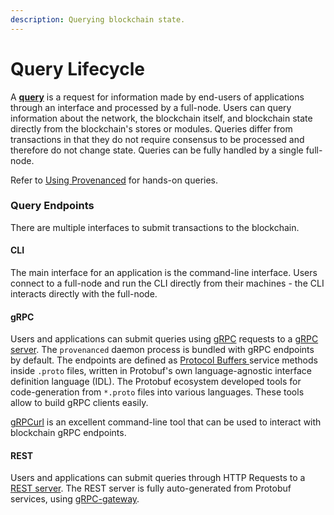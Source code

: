 ```yaml
---
description: Querying blockchain state.
---
```


# Query Lifecycle

A [**query**](https://docs.cosmos.network/master/building-modules/messages-and-queries.html#queries) is a request for information made by end-users of applications through an interface and processed by a full-node. Users can query information about the network, the blockchain itself, and blockchain state directly from the blockchain's stores or modules.  Queries differ from transactions in that they do not require consensus to be processed and therefore do not change state.  Queries can be fully handled by a single full-node.

Refer to [Using Provenanced](../using-provenance/) for hands-on queries.

### Query Endpoints

There are multiple interfaces to submit transactions to the blockchain.

#### CLI

The main interface for an application is the command-line interface. Users connect to a full-node and run the CLI directly from their machines - the CLI interacts directly with the full-node.  

#### gRPC

Users and applications can submit queries using [gRPC](https://grpc.io/) requests to a [gRPC server](https://docs.cosmos.network/master/core/grpc_rest.html#grpc-server). The `provenanced` daemon process is bundled with gRPC endpoints by default. The endpoints are defined as [Protocol Buffers ](https://developers.google.com/protocol-buffers)service methods inside `.proto` files, written in Protobuf's own language-agnostic interface definition language \(IDL\). The Protobuf ecosystem developed tools for code-generation from `*.proto` files into various languages. These tools allow to build gRPC clients easily.

[gRPCurl](https://github.com/fullstorydev/grpcurl) is an excellent command-line tool that can be used to interact with blockchain gRPC endpoints.

#### REST

Users and applications can submit queries through HTTP Requests to a [REST server](https://docs.cosmos.network/master/core/grpc_rest.html#rest-server). The REST server is fully auto-generated from Protobuf services, using [gRPC-gateway](https://github.com/grpc-ecosystem/grpc-gateway).

